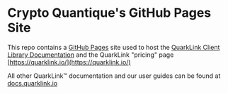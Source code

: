 # Crypto Quantique's GitHub Pages Site
This repo contains a [GitHub Pages](https://pages.github.com/) site used to host the [QuarkLink Client Library Documentation](https://cryptoquantique.github.io/Resources/Documentation/QuarkLink-Client/) and the QuarkLink "pricing" page [https://quarklink.io/](https://quarklink.io/)

All other QuarkLink™ documentation and our user guides can be found at [docs.quarklink.io](https://docs.quarklink.io/)
